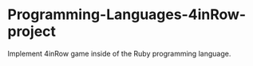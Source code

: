 # Programming-Languages-4inRow-project
Implement 4inRow game inside of the Ruby programming language.

